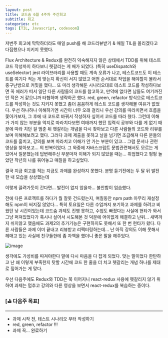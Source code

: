 ```yaml
---
layout: post
title: 코드숨 6월 4주차 주간회고
subtitle: 회고
categories: etc
tags: [TIL, Javascript, codesoom]
---
```





저번주 회고에 막막하더라도 매일 push를 해 코드리뷰받기 & 매일 TIL을 올리겠다고 다짐했으나 지키지 못했다.

Flux Architecture & Redux를 완전히 익숙해지지 않은 상태에서
TDD를 위해 테스트 코드 작성까지 하다보니 헷갈리는 게 배가 되었다.
(특히 useDispatch와 useSelector)
jest 라이브러리를 사용할 때도 계속 오류가 나고,
테스트코드도 이 테스트를 여기다 적는 게 맞는지 확신이 서지 않았고
어떤 순서대로 작업을 해야할지 몰라서 중구난방으로 커밋을 했다...
또 미리 생각해둔 시나리오대로 테스트 코드를 작성하다보면 꼭 에러가 떠서 
일단 다른 사람들의 코드를 참고하고, 만약에 없다면 남들도 여기까진 안 적은 거 같으니까 타협하며 생략하곤 했다.
red, green, refactor 방식으로 테스트코드를 작성하는 것도 지키지 못했고
좀더 꼼꼼하게 테스트 코드를 생각해볼 여유가 없었다. 우선 하나하나 이해하기엔 시간이 너무 오래 걸리니 
우선 강의를 따라치면서 흐름을 쫓아가보자, 그 후에 내 코드로 바꿔서 작성하자 싶어서 코드를 따라 쳤다.
그런데 이해가 가지 않는 부분을 억지로 따라치다보면
여태까지 했던 입력식 공부와 다를 게 없기 때문에
따라 치던 걸 멈춘 뒤
헷갈리는 개념을 다시 찾아보고 다른 사람들의 코드와 리뷰를 보며 이해해보려고 했다.
그러다 과제 제출을 못하고 날을 넘기면 조급해져
다른 분들의 코드를 훔치고, 강의를 보며 따라치고
이해가 안 가는 부분이 있고... 그럼 문서나 관련 영상을 찾아보고... 의 반복이었다.
그 와중에 자바스크립트 문법관련해서도 모르는 게 있어서 질문했는데
답변해주신 부분마저 이해가 되지 않았을 때는...
취업했다고 펑펑 놀았던 작년의 나를 묶어놓고 매질을 하고싶었다. 

결국 지금 회고를 적는 지금도 과제를 완성하지 못했다.
분명 듣기전에는 두 달 뒤 발전한 내 모습을 상상했는데

이렇게 끌려가듯이 간다면... 발전이 없지 않을까...
불안함이 엄습했다.

전에 다른 프로젝트를 하다가 뭘 잘못 건드렸는지, 며칠동안 npm path 아무리 재설정해도
npm이 써지질 않았다... 특히 토요일은 다른 수업까지 포기하고 
과제를 하려고 비웠던 낮 시간이었는데 코드숨 과제도 진행 못하고, 수업도 빠졌다는 사실에
현타가 와서 그냥 퍼져있었다가
혹시나 싶어서 시도해본 것 덕분에 어이없게 해결하고 난뒤...
새벽까지 쉬지않고 했음에도 과제2의 추가기능은 구현하지도 못해서
또 한 번 현타가 왔다. 다른 사람들은 과제 이미 끝내고 리뷰받고 리팩터링하는데...
난 아직 강의도 이해 못해서 헤매고 있는 사실에 친구들한테 좀 자책을 했더니 좋은 말을 해주었다.

![image](https://user-images.githubusercontent.com/73337811/177043173-b30b4b19-b59d-40ff-8886-74210e2bd4ff.png)

생각에도 가성비를 따져야한다 말에 다시 마음을 다 잡게 되었다.
맞는 말이었다 한탄하고 난 왜 이렇게 부족한지 탓할 시간에
코드 한 줄을 더 치고
헷갈리는 개념 하나를 제대로 짚어가는 게 맞다.

우선 다음주에도 Redux와 TDD는 쭉 이어지니 react-redux 사용에 헷갈리지 않기 위하여
과제는 멈추고 강의와 다른 영상을 보면서 
react-redux를 복습하는 중이다.



### [⛳ 다음주 목표]
---

- 과제 시작 전, 테스트 시나리오 부터 작성하기
- red, green, refactor !!! 
- 과제 꼭... 완료하기



